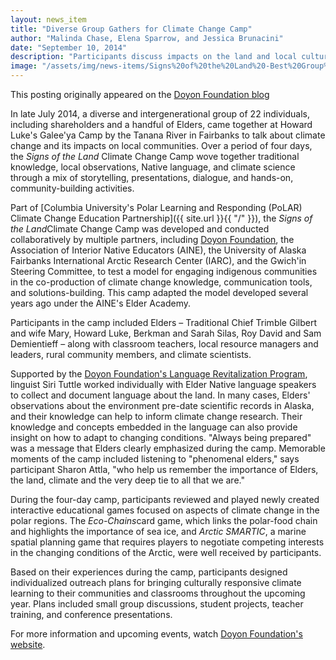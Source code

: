 ```yaml
---
layout: news_item
title: "Diverse Group Gathers for Climate Change Camp"
author: "Malinda Chase, Elena Sparrow, and Jessica Brunacini"
date: "September 10, 2014"
description: "Participants discuss impacts on the land and local culture"
image: "/assets/img/news-items/Signs%20of%20the%20Land%20-Best%20Group%20Photo%5B5%5D_0.jpg"
---
```


This posting originally appeared on the [Doyon Foundation
blog](https://doyonfoundation.wordpress.com/2014/09/10/diverse-group-gathers-for-climate-change-camp/)

In late July 2014, a diverse and intergenerational group of 22
individuals, including shareholders and a handful of Elders, came
together at Howard Luke's Galee'ya Camp by the Tanana River in Fairbanks
to talk about climate change and its impacts on local communities. Over
a period of four days, the *Signs of the Land* Climate Change Camp
wove together traditional knowledge, local observations, Native
language, and climate science through a mix of storytelling,
presentations, dialogue, and hands-on, community-building
activities. 

Part of [Columbia University's Polar Learning and Responding (PoLAR)
Climate Change Education Partnership]({{ site.url }}{{ "/" }}),
the *Signs of the Land*Climate Change Camp was developed and conducted
collaboratively by multiple partners, including [Doyon
Foundation](http://www.doyonfoundation.com/), the Association of
Interior Native Educators (AINE), the University of Alaska Fairbanks
International Arctic Research Center (IARC), and the Gwich'in Steering
Committee, to test a model for engaging indigenous communities in the
co-production of climate change knowledge, communication tools, and
solutions-building. This camp adapted the model developed several years
ago under the AINE's Elder Academy.

Participants in the camp included Elders – Traditional Chief Trimble
Gilbert and wife Mary, Howard Luke, Berkman and Sarah Silas, Roy David
and Sam Demientieff – along with classroom teachers, local resource
managers and leaders, rural community members, and climate scientists.

Supported by the [Doyon Foundation's Language Revitalization
Program](http://www.doyonfoundation.com/static/Language/LanguageHome.aspx),
linguist Siri Tuttle worked individually with Elder Native language
speakers to collect and document language about the land. In many cases,
Elders' observations about the environment pre-date scientific records
in Alaska, and their knowledge can help to inform climate change
research. Their knowledge and concepts embedded in the language can also
provide insight on how to adapt to changing conditions. "Always being
prepared" was a message that Elders clearly emphasized during the camp.
Memorable moments of the camp included listening to "phenomenal elders,"
says participant Sharon Attla, "who help us remember the importance of
Elders, the land, climate and the very deep tie to all that we are."

During the four-day camp, participants reviewed and played newly created
interactive educational games focused on aspects of climate change in
the polar regions. The *Eco-Chains*card game, which links the polar-food
chain and highlights the importance of sea ice, and *Arctic SMARTIC*, a
marine spatial planning game that requires players to negotiate
competing interests in the changing conditions of the Arctic, were well
received by participants.

Based on their experiences during the camp, participants designed
individualized outreach plans for bringing culturally responsive climate
learning to their communities and classrooms throughout the upcoming
year. Plans included small group discussions, student projects, teacher
training, and conference presentations.

For more information and upcoming events, watch [Doyon Foundation's
website](http://www.doyonfoundation.com/).
